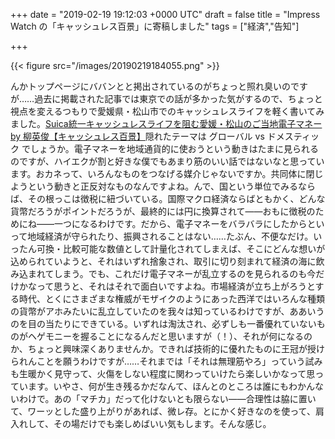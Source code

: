 
+++
date = "2019-02-19 19:12:03 +0000 UTC"
draft = false
title = "Impress Watch の「キャッシュレス百景」に寄稿しました"
tags = ["経済","告知"]

+++


{{< figure src="/images/20190219184055.png"  >}}

んかトップページにババンとと掲出されているのがちょっと照れ臭いのですが……過去に掲載された記事では東京での話が多かった気がするので、ちょっと視点を変えるつもりで愛媛県・松山市でのキャッシュレスライフを軽く書いてみました。[Suica統一キャッシュレスライフを阻む愛媛・松山のご当地電子マネー by 柳英俊【キャッシュレス百景】](https://www.watch.impress.co.jp/docs/series/cashless/1169189.html)隠れたテーマは グローバル vs ドメスティック でしょうか。電子マネーを地域通貨的に使おうという動きはたまに見られるのですが、ハイエクが割と好きな僕でもあまり筋のいい話ではないなと思っています。おカネって、いろんなものをつなげる媒介じゃないですか。共同体に閉じようという動きと正反対なものなんですよね。んで、国という単位でみるならば、その根っこは徴税に紐づいている。国際マクロ経済ならばともかく、どんな貨幣だろうがポイントだろうが、最終的には円に換算されて――おもに徴税のためにね――一つになるわけです。だから、電子マネーをバラバラにしたからといって地域経済が守られたり、振興されることはない……たぶん、不便なだけ。いったん可換・比較可能な数値として計量化されてしまえば、そこにどんな想いが込められていようと、それはいずれ捨象され、取引に切り刻まれて経済の海に飲み込まれてしまう。でも、これだけ電子マネーが乱立するのを見られるのも今だけかなって思うと、それはそれで面白いですよね。市場経済が立ち上がろうとする時代、とくにさまざまな権威がモザイクのようにあった西洋ではいろんな種類の貨幣がアホみたいに乱立していたのを我々は知っているわけですが、ああいうのを目の当たりにできている。いずれは淘汰され、必ずしも一番優れていないものがヘゲモニーを握ることになるんだと思いますが（！）、それが何になるのか、ちょっと興味深くありませんか。できれば技術的に優れたものに王冠が授けられんことを願うわけですが……それまでは「それは無理筋やろ」っていう試みも生暖かく見守って、火傷をしない程度に関わっていけたら楽しいかなって思っています。いやさ、何が生き残るかだなんて、ほんとのところは誰にもわかんないわけで。あの「マチカ」だって化けないとも限らない――合理性は脇に置いて、ワーッとした盛り上がりがあれば、微レ存。とにかく好きなのを使って、肩入れして、その場だけでも楽しめばいい気もします。そんな感じ。


